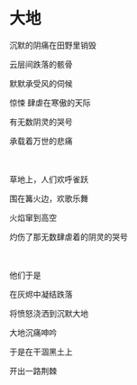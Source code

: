 # 大地

沉默的阴痛在田野里销毁

云层间跌落的骸骨

默默承受风的伺候

惊悚 肆虐在寒傲的天际

有无数阴灵的哭号

承载着万世的悲痛

　

草地上，人们欢呼雀跃

围在篝火边，欢歌乐舞

火焰窜到高空

灼伤了那无数肆虐着的阴灵的哭号

　

他们于是

在灰烬中凝结跌落

将愤怒浇洒到沉默大地

大地沉痛呻吟

于是在干涸黑土上

开出一路荆棘
